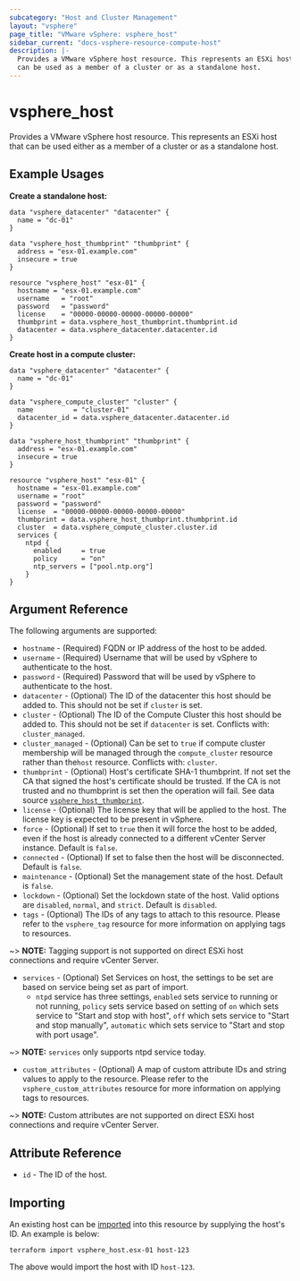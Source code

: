 ```yaml
---
subcategory: "Host and Cluster Management"
layout: "vsphere"
page_title: "VMware vSphere: vsphere_host"
sidebar_current: "docs-vsphere-resource-compute-host"
description: |-
  Provides a VMware vSphere host resource. This represents an ESXi host that
  can be used as a member of a cluster or as a standalone host.
---
```


# vsphere\_host

Provides a VMware vSphere host resource. This represents an ESXi host that
can be used either as a member of a cluster or as a standalone host.

## Example Usages

**Create a standalone host:**

```hcl
data "vsphere_datacenter" "datacenter" {
  name = "dc-01"
}

data "vsphere_host_thumbprint" "thumbprint" {
  address = "esx-01.example.com"
  insecure = true
}

resource "vsphere_host" "esx-01" {
  hostname = "esx-01.example.com"
  username   = "root"
  password   = "password"
  license    = "00000-00000-00000-00000-00000"
  thumbprint = data.vsphere_host_thumbprint.thumbprint.id
  datacenter = data.vsphere_datacenter.datacenter.id
}
```

**Create host in a compute cluster:**

```hcl
data "vsphere_datacenter" "datacenter" {
  name = "dc-01"
}

data "vsphere_compute_cluster" "cluster" {
  name          = "cluster-01"
  datacenter_id = data.vsphere_datacenter.datacenter.id
}

data "vsphere_host_thumbprint" "thumbprint" {
  address = "esx-01.example.com"
  insecure = true
}

resource "vsphere_host" "esx-01" {
  hostname = "esx-01.example.com"
  username = "root"
  password = "password"
  license  = "00000-00000-00000-00000-00000"
  thumbprint = data.vsphere_host_thumbprint.thumbprint.id
  cluster  = data.vsphere_compute_cluster.cluster.id
  services {
    ntpd {
      enabled     = true
      policy      = "on"
      ntp_servers = ["pool.ntp.org"]
    }
}
```

## Argument Reference

The following arguments are supported:

* `hostname` - (Required) FQDN or IP address of the host to be added.
* `username` - (Required) Username that will be used by vSphere to authenticate
  to the host.
* `password` - (Required) Password that will be used by vSphere to authenticate
  to the host.
* `datacenter` - (Optional) The ID of the datacenter this host should
  be added to. This should not be set if `cluster` is set.
* `cluster` - (Optional) The ID of the Compute Cluster this host should
  be added to. This should not be set if `datacenter` is set. Conflicts with:
  `cluster_managed`.
* `cluster_managed` - (Optional) Can be set to `true` if compute cluster
  membership will be managed through the `compute_cluster` resource rather
  than the`host` resource. Conflicts with: `cluster`.
* `thumbprint` - (Optional) Host's certificate SHA-1 thumbprint. If not set the
  CA that signed the host's certificate should be trusted. If the CA is not
  trusted and no thumbprint is set then the operation will fail. See data source
  [`vsphere_host_thumbprint`][docs-host-thumbprint-data-source].
* `license` - (Optional) The license key that will be applied to the host.
  The license key is expected to be present in vSphere.
* `force` - (Optional) If set to `true` then it will force the host to be added,
  even if the host is already connected to a different vCenter Server instance.
  Default is `false`.
* `connected` - (Optional) If set to false then the host will be disconnected.
  Default is `false`.
* `maintenance` - (Optional) Set the management state of the host.
  Default is `false`.
* `lockdown` - (Optional) Set the lockdown state of the host. Valid options are
  `disabled`, `normal`, and `strict`. Default is `disabled`.
* `tags` - (Optional) The IDs of any tags to attach to this resource. Please
  refer to the `vsphere_tag` resource for more information on applying
  tags to resources.

~> **NOTE:** Tagging support is not supported on direct ESXi host
connections and require vCenter Server.

* `services` - (Optional) Set Services on host, the settings to be set are based on service being set as part of import.
    * `ntpd` service has three settings, `enabled` sets service to running or not running, `policy` sets service based on setting of `on` which sets service to "Start and stop with host", `off` which sets service to "Start and stop manually", `automatic` which sets service to "Start and stop with port usage".

~> **NOTE:** `services` only supports ntpd service today.

* `custom_attributes` - (Optional) A map of custom attribute IDs and string
  values to apply to the resource. Please refer to the
  `vsphere_custom_attributes` resource for more information on applying
  tags to resources.

~> **NOTE:** Custom attributes are not supported on direct ESXi host
connections and require vCenter Server.

[docs-host-thumbprint-data-source]: /docs/providers/vsphere/d/host_thumbprint.html

## Attribute Reference

* `id` - The ID of the host.

## Importing

An existing host can be [imported][docs-import] into this resource by supplying
the host's ID. An example is below:

[docs-import]: /docs/import/index.html

```
terraform import vsphere_host.esx-01 host-123
```

The above would import the host with ID `host-123`.
